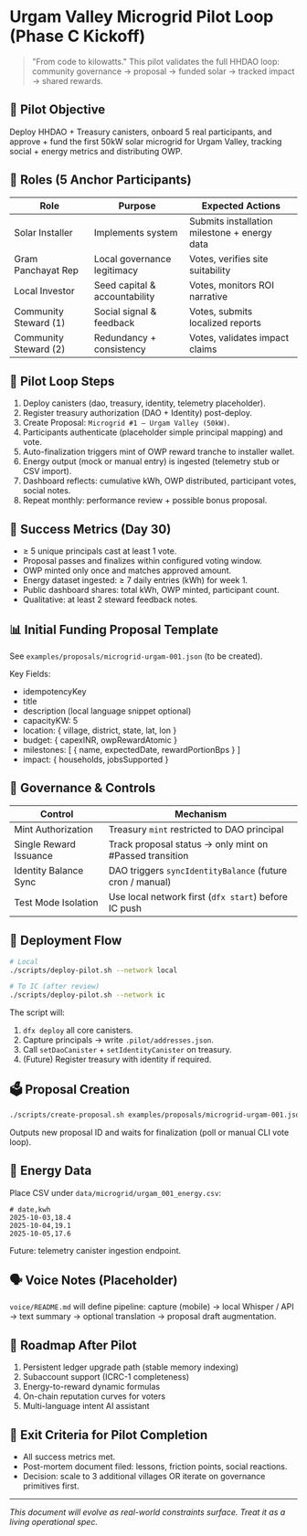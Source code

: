 # Urgam Valley Microgrid Pilot Loop (Phase C Kickoff)

> "From code to kilowatts." This pilot validates the full HHDAO loop: community governance → proposal → funded solar → tracked impact → shared rewards.

## 🎯 Pilot Objective

Deploy HHDAO + Treasury canisters, onboard 5 real participants, and approve + fund the first 50kW solar microgrid for Urgam Valley, tracking social + energy metrics and distributing OWP.

## 👥 Roles (5 Anchor Participants)

| Role                  | Purpose                       | Expected Actions                             |
| --------------------- | ----------------------------- | -------------------------------------------- |
| Solar Installer       | Implements system             | Submits installation milestone + energy data |
| Gram Panchayat Rep    | Local governance legitimacy   | Votes, verifies site suitability             |
| Local Investor        | Seed capital & accountability | Votes, monitors ROI narrative                |
| Community Steward (1) | Social signal & feedback      | Votes, submits localized reports             |
| Community Steward (2) | Redundancy + consistency      | Votes, validates impact claims               |

## 🔁 Pilot Loop Steps

1. Deploy canisters (dao, treasury, identity, telemetry placeholder).
2. Register treasury authorization (DAO + Identity) post-deploy.
3. Create Proposal: `Microgrid #1 – Urgam Valley (50kW)`.
4. Participants authenticate (placeholder simple principal mapping) and vote.
5. Auto-finalization triggers mint of OWP reward tranche to installer wallet.
6. Energy output (mock or manual entry) is ingested (telemetry stub or CSV import).
7. Dashboard reflects: cumulative kWh, OWP distributed, participant votes, social notes.
8. Repeat monthly: performance review + possible bonus proposal.

## 🧪 Success Metrics (Day 30)

- ≥ 5 unique principals cast at least 1 vote.
- Proposal passes and finalizes within configured voting window.
- OWP minted only once and matches approved amount.
- Energy dataset ingested: ≥ 7 daily entries (kWh) for week 1.
- Public dashboard shares: total kWh, OWP minted, participant count.
- Qualitative: at least 2 steward feedback notes.

## 📊 Initial Funding Proposal Template

See `examples/proposals/microgrid-urgam-001.json` (to be created).

Key Fields:

- idempotencyKey
- title
- description (local language snippet optional)
- capacityKW: 5
- location: { village, district, state, lat, lon }
- budget: { capexINR, owpRewardAtomic }
- milestones: [ { name, expectedDate, rewardPortionBps } ]
- impact: { households, jobsSupported }

## 🔐 Governance & Controls

| Control                | Mechanism                                                 |
| ---------------------- | --------------------------------------------------------- |
| Mint Authorization     | Treasury `mint` restricted to DAO principal               |
| Single Reward Issuance | Track proposal status → only mint on #Passed transition   |
| Identity Balance Sync  | DAO triggers `syncIdentityBalance` (future cron / manual) |
| Test Mode Isolation    | Use local network first (`dfx start`) before IC push      |

## 🚀 Deployment Flow

```bash
# Local
./scripts/deploy-pilot.sh --network local

# To IC (after review)
./scripts/deploy-pilot.sh --network ic
```

The script will:

1. `dfx deploy` all core canisters.
2. Capture principals → write `.pilot/addresses.json`.
3. Call `setDaoCanister` + `setIdentityCanister` on treasury.
4. (Future) Register treasury with identity if required.

## 🗳 Proposal Creation

```bash
./scripts/create-proposal.sh examples/proposals/microgrid-urgam-001.json
```

Outputs new proposal ID and waits for finalization (poll or manual CLI vote loop).

## 🧾 Energy Data

Place CSV under `data/microgrid/urgam_001_energy.csv`:

```
# date,kwh
2025-10-03,18.4
2025-10-04,19.1
2025-10-05,17.6
```

Future: telemetry canister ingestion endpoint.

## 🗣 Voice Notes (Placeholder)

`voice/README.md` will define pipeline: capture (mobile) → local Whisper / API → text summary → optional translation → proposal draft augmentation.

## 🧱 Roadmap After Pilot

1. Persistent ledger upgrade path (stable memory indexing)
2. Subaccount support (ICRC-1 completeness)
3. Energy-to-reward dynamic formulas
4. On-chain reputation curves for voters
5. Multi-language intent AI assistant

## 🛑 Exit Criteria for Pilot Completion

- All success metrics met.
- Post-mortem document filed: lessons, friction points, social reactions.
- Decision: scale to 3 additional villages OR iterate on governance primitives first.

---

_This document will evolve as real-world constraints surface. Treat it as a living operational spec._
